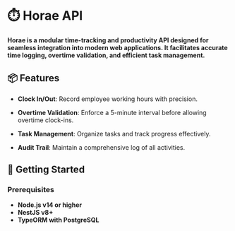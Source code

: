 # ⏱️ Horae API
**Horae is a modular time-tracking and productivity API designed for seamless integration into modern web applications. It facilitates accurate time logging, overtime validation, and efficient task management.**

## 📦 Features
- **Clock In/Out**: Record employee working hours with precision.

- **Overtime Validation**: Enforce a 5-minute interval before allowing overtime clock-ins.

- **Task Management**: Organize tasks and track progress effectively.

- **Audit Trail**: Maintain a comprehensive log of all activities.​

## 🚀 Getting Started
### Prerequisites
- **Node.js v14 or higher**
- **NestJS v8+**
- **TypeORM with PostgreSQL**